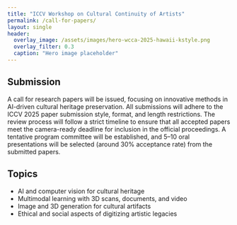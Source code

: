 ```yaml
---
title: "ICCV Workshop on Cultural Continuity of Artists"
permalink: /call-for-papers/
layout: single
header:
  overlay_image: /assets/images/hero-wcca-2025-hawaii-kstyle.png
  overlay_filter: 0.3
  caption: "Hero image placeholder"
---
```


## Submission

A call for research papers will be issued, focusing on innovative methods in AI-driven cultural heritage preservation. All submissions will adhere to the ICCV 2025 paper submission style, format, and length restrictions. The review process will follow a strict timeline to ensure that all accepted papers meet the camera-ready deadline for inclusion in the official proceedings. A tentative program committee will be established, and 5–10 oral presentations will be selected (around 30% acceptance rate) from the submitted papers.


## Topics
- AI and computer vision for cultural heritage
- Multimodal learning with 3D scans, documents, and video
- Image and 3D generation for cultural artifacts
- Ethical and social aspects of digitizing artistic legacies
